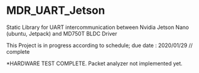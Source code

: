 # MDR_UART_Jetson
Static Library for UART intercommunication between Nvidia Jetson Nano (ubuntu, Jetpack) and MD750T BLDC Driver

This Project is in progress according to schedule; due date : 2020/01/29 // complete

*HARDWARE TEST COMPLETE.
Packet analyzer not implemented yet.
